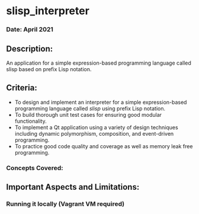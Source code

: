 # slisp_interpreter

### Date: April 2021

## Description:

An application for a simple expression-based programming language called slisp based on prefix Lisp notation.

## Criteria:

* To design and implement an interpreter for a simple expression-based programming language called *slisp* using prefix Lisp notation.
* To build thorough unit test cases for ensuring good modular functionality.
* To implement a Qt application using a variety of design techniques including dynamic polymorphism, composition, and event-driven programming.
* To practice good code quality and coverage as well as memory leak free programming.

### Concepts Covered:


## Important Aspects and Limitations:


### Running it locally (Vagrant VM required)
 
  
  
